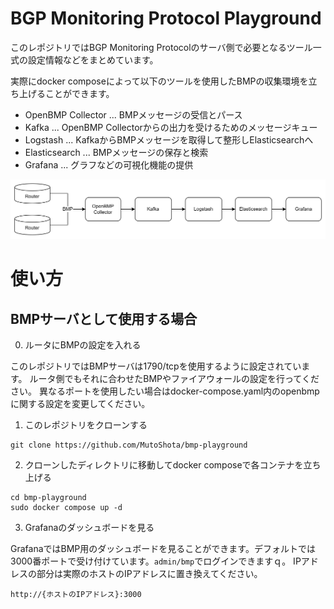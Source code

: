# BGP Monitoring Protocol Playground
このレポジトリではBGP Monitoring Protocolのサーバ側で必要となるツール一式の設定情報などをまとめています。

実際にdocker composeによって以下のツールを使用したBMPの収集環境を立ち上げることができます。
- OpenBMP Collector ... BMPメッセージの受信とパース
- Kafka ... OpenBMP Collectorからの出力を受けるためのメッセージキュー
- Logstash ... KafkaからBMPメッセージを取得して整形しElasticsearchへ
- Elasticsearch ... BMPメッセージの保存と検索
- Grafana ... グラフなどの可視化機能の提供

![Alt text](image.png)

# 使い方

## BMPサーバとして使用する場合

0. ルータにBMPの設定を入れる

このレポジトリではBMPサーバは1790/tcpを使用するように設定されています。
ルータ側でもそれに合わせたBMPやファイアウォールの設定を行ってください。
異なるポートを使用したい場合はdocker-compose.yaml内のopenbmpに関する設定を変更してください。

1. このレポジトリをクローンする

```
git clone https://github.com/MutoShota/bmp-playground
```

2. クローンしたディレクトリに移動してdocker composeで各コンテナを立ち上げる

```
cd bmp-playground
sudo docker compose up -d
```

3. Grafanaのダッシュボードを見る

GrafanaではBMP用のダッシュボードを見ることができます。デフォルトでは3000番ポートで受け付けています。`admin/bmp`でログインできますｑ。
IPアドレスの部分は実際のホストのIPアドレスに置き換えてください。

```
http://{ホストのIPアドレス}:3000
```